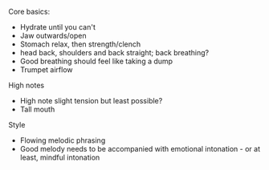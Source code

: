 Core basics:
- Hydrate until you can't
- Jaw outwards/open
- Stomach relax, then strength/clench
- head back, shoulders and back straight; back breathing?
- Good breathing should feel like taking a dump
- Trumpet airflow

High notes
- High note slight tension but least possible?
- Tall mouth

Style
- Flowing melodic phrasing
- Good melody needs to be accompanied with emotional intonation - or at least, mindful intonation